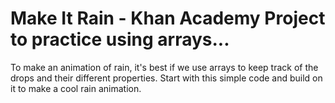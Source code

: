 # Make It Rain - Khan Academy Project to practice using arrays...


To make an animation of rain, it's best if we use arrays to keep track of the drops and their different properties. Start with this simple code and build on it to make a cool rain animation.